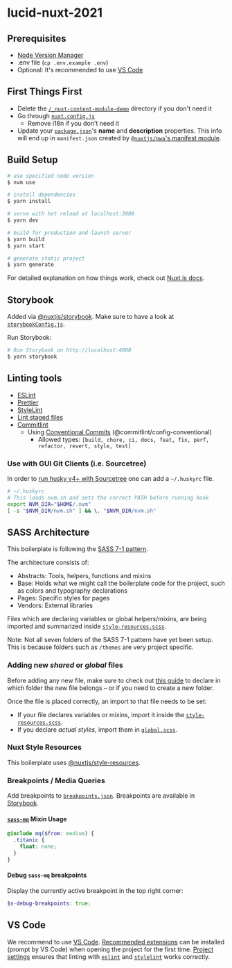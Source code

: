 # lucid-nuxt-2021

## Prerequisites

- [Node Version Manager](https://github.com/nvm-sh/nvm)
- .env file (`cp .env.example .env`)
- Optional: It's recommended to use [VS Code](#VS-Code)

## First Things First

- Delete the [`/_nuxt-content-module-demo`](./_nuxt-content-module-demo) directory if you don't need it
- Go through [`nuxt.config.js`](./nuxt.config.js)
  - Remove i18n if you don't need it
- Update your [`package.json`](./package.json)'s **name** and **description** properties. This info will end up in `manifest.json` created by [`@nuxtjs/pwa`'s manifest module](https://pwa.nuxtjs.org/manifest).

## Build Setup

```bash
# use specified node version
$ nvm use

# install dependencies
$ yarn install

# serve with hot reload at localhost:3000
$ yarn dev

# build for production and launch server
$ yarn build
$ yarn start

# generate static project
$ yarn generate
```

For detailed explanation on how things work, check out [Nuxt.js docs](https://nuxtjs.org).

## Storybook

Added via [@nuxtjs/storybook](https://storybook.nuxtjs.org). Make sure to have a look at [`storybookConfig.js`](./configs/storybookConfig.js).

Run Storybook:

```bash
# Run Storybook on http://localhost:4000
$ yarn storybook
```

## Linting tools

- [ESLint](https://github.com/nuxt/eslint-config)
- [Prettier](https://github.com/prettier/prettier)
- [StyleLint](https://github.com/stylelint/stylelint)
- [Lint staged files](https://github.com/okonet/lint-staged)
- [Commitlint](https://github.com/conventional-changelog/commitlint)
  - Using [Conventional Commits](https://www.conventionalcommits.org/en) (@commitlint/config-conventional)
    - Allowed types: `[build, chore, ci, docs, feat, fix, perf, refactor, revert, style, test]`

### Use with GUI Git Clients (i.e. Sourcetree)

In order to [run husky v4+ with Sourcetree](https://typicode.github.io/husky/#/?id=command-not-found) one can add a `~/.huskyrc` file.

```bash
# ~/.huskyrc
# This loads nvm.sh and sets the correct PATH before running hook
export NVM_DIR="$HOME/.nvm"
[ -s "$NVM_DIR/nvm.sh" ] && \. "$NVM_DIR/nvm.sh"
```

## SASS Architecture

This boilerplate is following the [SASS 7-1 pattern](https://sass-guidelin.es/#the-7-1-pattern).

The architecture consists of:

- Abstracts: Tools, helpers, functions and mixins
- Base: Holds what we might call the boilerplate code for the project, such as colors and typography declarations
- Pages: Specific styles for pages
- Vendors: External libraries

Files which are declaring variables or global helpers/mixins, are being imported and summarized inside [`style-resources.scss`](./assets/scss/style-resources.scss).

Note: Not all seven folders of the SASS 7-1 pattern have yet been setup. This is because folders such as `/themes` are very project specific.

### Adding new _shared_ or _global_ files

Before adding any new file, make sure to check out [this guide](https://sass-guidelin.es/#the-7-1-pattern) to declare in which folder the new file belongs – or if you need to create a new folder.

Once the file is placed correctly, an import to that file needs to be set:

- If your file declares variables or mixins, import it inside the [`style-resources.scss`](./assets/scss/style-resources.scss).
- If you declare _actual styles,_ import them in [`global.scss`](./assets/scss/global.scss).

### Nuxt Style Resources

This boilerplate uses [@nuxtjs/style-resources](https://github.com/nuxt-community/style-resources-module).

### Breakpoints / Media Queries

Add breakpoints to [`breakpoints.json`](./configs/breakpoints.json). Breakpoints are available in [Storybook](./configs/storybookConfig.js).

#### [`sass-mq`](https://github.com/sass-mq/sass-mq) Mixin Usage

```scss
@include mq($from: medium) {
  .titanic {
    float: none;
  }
}
```

#### Debug `sass-mq` breakpoints

Display the currently active breakpoint in the top right corner:

```scss
$s-debug-breakpoints: true;
```

## VS Code

We recommend to use [VS Code](https://code.visualstudio.com/). [Recommended extensions](./.vscode/extensions.json) can be installed (prompt by VS Code) when opening the project for the first time. [Project settings](./.vscode/settings.json) ensures that linting with [`eslint`](./.eslintrc.js) and [`stylelint`](./.stylelintrc.json) works correctly.
